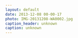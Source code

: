 ```yaml
---
layout: default
date: 2013-12-08 00-00-17
photo: IMG-20131208-WA0002.jpg
caption_header: unknown
caption: unknown
---
```

